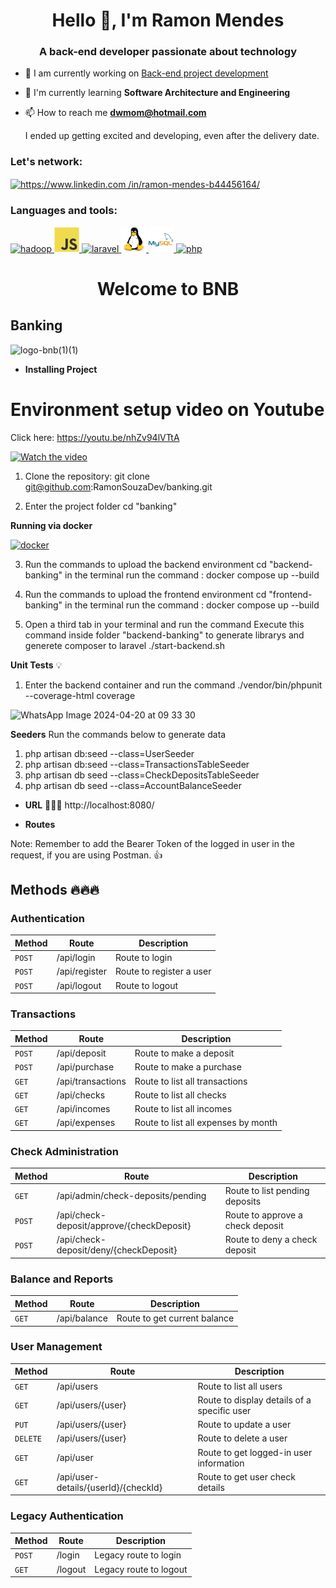 <h1 align="center">Hello 👋, I'm Ramon Mendes</h1>
<h3 align="center">A back-end developer passionate about technology</h3>

- 🔭 I am currently working on [Back-end project development](https://github.com/RamonSouzaDev/To-Do-List-)

- 🌱 I'm currently learning **Software Architecture and Engineering**

- 📫 How to reach me **dwmom@hotmail.com**


   I ended up getting excited and developing, even after the delivery date.
  
<h3 align="left">Let's network:</h3>
<p align="left">
<a href="https://linkedin.com/in/https://www.linkedin.com/in/ramon-mendes-b44456164/" target="blank"><img align="center" src=" https://raw.githubusercontent.com/rahuldkjain/github-profile-readme-generator/master/src/images/icons/Social/linked-in-alt.svg" alt="https://www.linkedin.com /in/ramon-mendes-b44456164/" height="30" width="40" /></a>
</p>
<h3 align="left">Languages ​​and tools:</h3>
 <a href="https://hadoop.apache.org/" target="_blank" rel="noreferrer"> <img src="https://www.vectorlogo.zone/logos/apache_hadoop/apache_hadoop-icon. svg" alt="hadoop" width="40" height="40"/> </a> <a href="https://developer.mozilla.org/en-US/docs/Web/JavaScript" target= "_blank" rel="noreferrer"> <img src="https://raw.githubusercontent.com/devicons/devicon/master/icons/javascript/javascript-original.svg" alt="javascript" width="40" height="40"/> </a> <a href="https://laravel.com/" target="_blank" rel="noreferrer"> <img src="https://raw.githubusercontent.com /devicons/devicon/master/icons/laravel/laravel-plain-wordmark.svg" alt="laravel" width="40" height="40"/> </a> <a href="https://www .linux.org/" target="_blank" rel="noreferrer"> <img src="https://raw.githubusercontent.com/devicons/devicon/master/icons/linux/linux-original.svg" alt= "linux" width="40" height="40"/> </a> <a href="https://www.mysql.com/" target="_blank" rel="noreferrer"> <img src= "https://raw.githubusercontent.com/devicons/devicon/master/icons/mysql/mysql-original-wordmark.svg" alt="mysql" width="40" height="40"/> </a> <a href="https://www.php.net" target="_blank" rel="noreferrer"> <img src="https://raw.githubusercontent.com/devicons/devicon/master/icons/php /php-original.svg" alt="php" width="40" height="40"/> </a> </p>


<h1 align="center">Welcome to BNB </h1>

## Banking

![logo-bnb(1)(1)](https://github.com/RamonSouzaDev/banking/assets/47437727/b377fd53-4563-4805-a434-8be360ba80b6)


- **Installing Project**

# Environment setup video on Youtube

Click here: https://youtu.be/nhZv94lVTtA

[![Watch the video](https://i.stack.imgur.com/Vp2cE.png)](https://youtu.be/nhZv94lVTtA)


1. Clone the repository:
git clone git@github.com:RamonSouzaDev/banking.git

2. Enter the project folder
cd "banking"

**Running via docker** <p align="left"> <a href="https://www.docker.com/" target="_blank" rel="noreferrer"> <img src="https:/ /raw.githubusercontent.com/devicons/devicon/master/icons/docker/docker-original-wordmark.svg" alt="docker" width="40" height="40"/> </a>

3. Run the commands to upload the backend environment
cd "backend-banking"
in the terminal run the command : docker compose up --build

5. Run the commands to upload the frontend environment
cd "frontend-banking"
in the terminal run the command : docker compose up --build

6. Open a third tab in your terminal and run the command
Execute this command inside folder "backend-banking" to generate librarys and generete composer to laravel
./start-backend.sh

**Unit Tests** 💡

1. Enter the backend container and run the command ./vendor/bin/phpunit --coverage-html coverage

![WhatsApp Image 2024-04-20 at 09 33 30](https://github.com/RamonSouzaDev/banking/assets/47437727/aa316382-8b93-4fdc-a250-d2225a456ae2)


**Seeders**
Run the commands below to generate data

1. php artisan db:seed --class=UserSeeder
2. php artisan db:seed --class=TransactionsTableSeeder
3. php artisan db seed --class=CheckDepositsTableSeeder
4. php artisan db seed --class=AccountBalanceSeeder

- **URL** 🏁🏁🏁
http://localhost:8080/

- **Routes**

Note: Remember to add the Bearer Token of the logged in user in the request, if you are using Postman. 👍


## Methods 🔥🔥🔥

### Authentication
| Method | Route            | Description                   |
|--------|------------------|-------------------------------|
| `POST` | /api/login       | Route to login                |
| `POST` | /api/register    | Route to register a user      |
| `POST` | /api/logout      | Route to logout               |

### Transactions
| Method | Route                                 | Description                          |
|--------|---------------------------------------|--------------------------------------|
| `POST` | /api/deposit                          | Route to make a deposit              |
| `POST` | /api/purchase                         | Route to make a purchase             |
| `GET`  | /api/transactions                     | Route to list all transactions       |
| `GET`  | /api/checks                           | Route to list all checks             |
| `GET`  | /api/incomes                          | Route to list all incomes            |
| `GET`  | /api/expenses                         | Route to list all expenses by month  |

### Check Administration
| Method | Route                                     | Description                      |
|--------|-------------------------------------------|----------------------------------|
| `GET`  | /api/admin/check-deposits/pending         | Route to list pending deposits   |
| `POST` | /api/check-deposit/approve/{checkDeposit} | Route to approve a check deposit |
| `POST` | /api/check-deposit/deny/{checkDeposit}    | Route to deny a check deposit    |

### Balance and Reports
| Method | Route                 | Description                  |
|--------|-----------------------|------------------------------|
| `GET`  | /api/balance          | Route to get current balance |

### User Management
| Method | Route                                 | Description                                 |
|--------|---------------------------------------|---------------------------------------------|
| `GET`  | /api/users                            | Route to list all users                     |
| `GET`  | /api/users/{user}                     | Route to display details of a specific user |
| `PUT`  | /api/users/{user}                     | Route to update a user                      |
| `DELETE`| /api/users/{user}                    | Route to delete a user                      |
| `GET`  | /api/user                             | Route to get logged-in user information     |
| `GET`  | /api/user-details/{userId}/{checkId}  | Route to get user check details             |

### Legacy Authentication
| Method | Route          | Description             |
|--------|----------------|-------------------------|
| `POST` | /login         | Legacy route to login   |
| `GET`  | /logout        | Legacy route to logout  |
